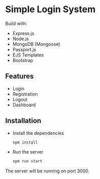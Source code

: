 # Simple Login System


Build with:

- Express.js
- Node.js
- MongoDB (Mongoose)
- Passport.js
- EJS Templates
- Bootstrap

## Features

- Login
- Registration
- Logout
- Dashboard

## Installation

- Install the dependencies

    ```bash
    npm install
    ```

- Run the server

    ```bash
    npm run start
    ```
The server will be running on port 3000.
